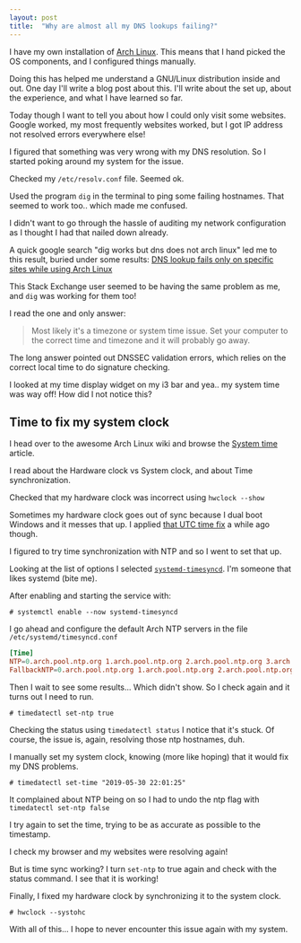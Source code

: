 ```yaml
---
layout: post
title:  "Why are almost all my DNS lookups failing?"
---
```


I have my own installation of [Arch Linux](https://www.archlinux.org). 
This means that I hand picked the OS components, and I configured things manually.

Doing this has helped me understand a GNU/Linux distribution inside and out. One day I'll write a blog post about this. I'll write about the set up, about the experience, and what I have learned so far.

Today though I want to tell you about how I could only visit some websites. Google worked, my most frequently websites worked, but I got IP address not resolved errors everywhere else!

I figured that something was very wrong with my DNS resolution. So I started poking around my system for the issue.

Checked my `/etc/resolv.conf` file. Seemed ok.

Used the program `dig` in the terminal to ping some failing hostnames. That seemed to work too.. which made me confused.

I didn't want to go through the hassle of auditing my network configuration as I thought I had that nailed down already.

A quick google search "dig works but dns does not arch linux" led me to this result, buried under some results: [DNS lookup fails only on specific sites while using Arch Linux](https://superuser.com/questions/1366094/dns-lookup-fails-only-on-specific-sites-while-using-arch-linux)

This Stack Exchange user seemed to be having the same problem as me, and `dig` was working for them too!

I read the one and only answer:
> Most likely it's a timezone or system time issue. Set your computer to the correct time and timezone and it will probably go away.

The long answer pointed out DNSSEC validation errors, which relies on the correct local time to do signature checking.

I looked at my time display widget on my i3 bar and yea.. my system time was way off! How did I not notice this?

## Time to fix my system clock

I head over to the awesome Arch Linux wiki and browse the [System time](https://wiki.archlinux.org/index.php/System_time) article.

I read about the Hardware clock vs System clock, and about Time synchronization.

Checked that my hardware clock was incorrect using `hwclock --show`

Sometimes my hardware clock goes out of sync because I dual boot Windows and it messes that up. I applied [that UTC time fix](https://wiki.archlinux.org/index.php/System_time#UTC_in_Windows) a while ago though.

I figured to try time synchronization with NTP and so I went to set that up.

Looking at the list of options I selected [`systemd-timesyncd`](https://wiki.archlinux.org/index.php/Systemd-timesyncd). I'm someone that likes systemd (bite me).

After enabling and starting the service with:
```
# systemctl enable --now systemd-timesyncd
```

I go ahead and configure the default Arch NTP servers in the file `/etc/systemd/timesyncd.conf`

```conf
[Time]
NTP=0.arch.pool.ntp.org 1.arch.pool.ntp.org 2.arch.pool.ntp.org 3.arch.pool.ntp.org
FallbackNTP=0.arch.pool.ntp.org 1.arch.pool.ntp.org 2.arch.pool.ntp.org 3.arch.pool.ntp.org
```

Then I wait to see some results... Which didn't show. So I check again and it turns out I need to run.

```
# timedatectl set-ntp true
```

Checking the status using `timedatectl status` I notice that it's stuck. Of course, the issue is, again, resolving those ntp hostnames, duh.

I manually set my system clock, knowing (more like hoping) that it would fix my DNS problems.

```
# timedatectl set-time "2019-05-30 22:01:25"
```

It complained about NTP being on so I had to undo the ntp flag with `timedatectl set-ntp false`

I try again to set the time, trying to be as accurate as possible to the timestamp.

I check my browser and my websites were resolving again!

But is time sync working? I turn `set-ntp` to true again and check with the status command. I see that it is working!

Finally, I fixed my hardware clock by synchronizing it to the system clock.

```
# hwclock --systohc
```

With all of this... I hope to never encounter this issue again with my system.
